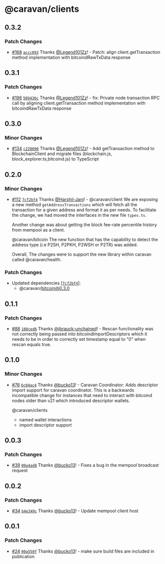 # @caravan/clients

## 0.3.2

### Patch Changes

- [#168](https://github.com/caravan-bitcoin/caravan/pull/168) [`accc093`](https://github.com/caravan-bitcoin/caravan/commit/accc0937159691e7be5b0b68c389ee6594423aa4) Thanks [@Legend101Zz](https://github.com/Legend101Zz)! - Patch: align client.getTransaction method implementation with bitcoindRawTxData response

## 0.3.1

### Patch Changes

- [#196](https://github.com/caravan-bitcoin/caravan/pull/196) [`509436c`](https://github.com/caravan-bitcoin/caravan/commit/509436cf299ee83de481557928eb8638b20ec62e) Thanks [@Legend101Zz](https://github.com/Legend101Zz)! - fix: Private node transaction RPC call by aligning client.getTransaction method implementation with bitcoindRawTxData response

## 0.3.0

### Minor Changes

- [#134](https://github.com/caravan-bitcoin/caravan/pull/134) [`c220696`](https://github.com/caravan-bitcoin/caravan/commit/c220696fa16c9663995835a96a5a56c88977cc8e) Thanks [@Legend101Zz](https://github.com/Legend101Zz)! - Add getTransaction method to BlockchainClient and migrate files (blockchain.js, block_explorer.ts,bitcoind.js) to TypeScript

## 0.2.0

### Minor Changes

- [#112](https://github.com/caravan-bitcoin/caravan/pull/112) [`7cf2bf4`](https://github.com/caravan-bitcoin/caravan/commit/7cf2bf48ebda2d8dc45c6a83068a5dc5ce028beb) Thanks [@Harshil-Jani](https://github.com/Harshil-Jani)! - @caravan/client
  We are exposing a new method `getAddressTransactions` which will fetch all the transaction for a given address and format it as per needs. To facilitate the change, we had moved the interfaces in the new file `types.ts`.

  Another change was about getting the block fee-rate percentile history from mempool as a client.

  @caravan/bitcoin
  The new function that has the capability to detect the address type (i.e P2SH, P2PKH, P2WSH or P2TR) was added.

  Overall, The changes were to support the new library within caravan called @caravan/health.

### Patch Changes

- Updated dependencies [[`7cf2bf4`](https://github.com/caravan-bitcoin/caravan/commit/7cf2bf48ebda2d8dc45c6a83068a5dc5ce028beb)]:
  - @caravan/bitcoin@0.3.0

## 0.1.1

### Patch Changes

- [#88](https://github.com/caravan-bitcoin/caravan/pull/88) [`180ced6`](https://github.com/caravan-bitcoin/caravan/commit/180ced667fb3b7e4b32b03e885662e4dde934c75) Thanks [@jbrauck-unchained](https://github.com/jbrauck-unchained)! - Rescan functionality was not correctly being passed into bitcoindImportDescriptors which it needs to be in order to correctly set timestamp equal to "0" when rescan equals true.

## 0.1.0

### Minor Changes

- [#76](https://github.com/caravan-bitcoin/caravan/pull/76) [`6c04ac4`](https://github.com/caravan-bitcoin/caravan/commit/6c04ac497b9fcd227b821b0d5ccb8b5291a24d18) Thanks [@bucko13](https://github.com/bucko13)! - Caravan Coordinator:
  Adds descriptor import support for caravan coordinator. This is a backwards incompatible
  change for instances that need to interact with bitcoind nodes older than v21 which introduced
  descriptor wallets.

  @caravan/clients

  - named wallet interactions
  - import descriptor support

## 0.0.3

### Patch Changes

- [#39](https://github.com/caravan-bitcoin/caravan/pull/39) [`09a4ad8`](https://github.com/caravan-bitcoin/caravan/commit/09a4ad8a82096ef2c42b4df926bd87a982223c0e) Thanks [@bucko13](https://github.com/bucko13)! - Fixes a bug in the mempool broadcast request

## 0.0.2

### Patch Changes

- [#34](https://github.com/caravan-bitcoin/caravan/pull/34) [`b4e349c`](https://github.com/caravan-bitcoin/caravan/commit/b4e349c170a83d4e0d153bfec62a97170e534fda) Thanks [@bucko13](https://github.com/bucko13)! - Update mempool client host

## 0.0.1

### Patch Changes

- [#24](https://github.com/caravan-bitcoin/caravan/pull/24) [`00a550f`](https://github.com/caravan-bitcoin/caravan/commit/00a550f6675d7d0a90f4e572aeac3d07f8759f36) Thanks [@bucko13](https://github.com/bucko13)! - make sure build files are included in publication
